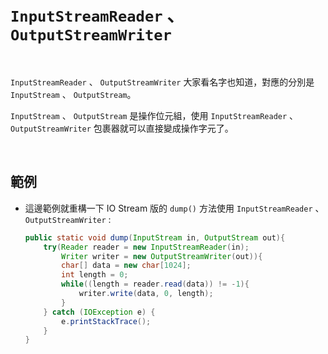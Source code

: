 # `InputStreamReader` 、 `OutputStreamWriter`

<br>

`InputStreamReader` 、 `OutputStreamWriter` 大家看名字也知道，對應的分別是 `InputStream` 、 `OutputStream`。

`InputStream` 、 `OutputStream` 是操作位元組，使用 `InputStreamReader` 、 `OutputStreamWriter` 包裹器就可以直接變成操作字元了。

<br>

## 範例

* 這邊範例就重構一下 IO Stream 版的 `dump()` 方法使用 `InputStreamReader` 、 `OutputStreamWriter` :

    ```java
    public static void dump(InputStream in, OutputStream out){
        try(Reader reader = new InputStreamReader(in);
            Writer writer = new OutputStreamWriter(out)){
            char[] data = new char[1024];
            int length = 0;
            while((length = reader.read(data)) != -1){
                writer.write(data, 0, length);
            }
        } catch (IOException e) {
            e.printStackTrace();
        }
    }
    ```
